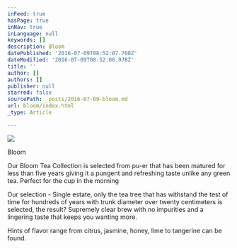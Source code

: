 ```yaml
---
inFeed: true
hasPage: true
inNav: true
inLanguage: null
keywords: []
description: Bloom
datePublished: '2016-07-09T08:52:07.708Z'
dateModified: '2016-07-09T08:52:06.978Z'
title: ''
author: []
authors: []
publisher: null
starred: false
sourcePath: _posts/2016-07-09-bloom.md
url: bloom/index.html
_type: Article

---
```

![](https://the-grid-user-content.s3-us-west-2.amazonaws.com/a4f8cd12-d2ad-422d-aea9-3202fe1cc0d8.jpg)

Bloom

Our Bloom Tea Collection is selected from pu-er that has been matured for less than five years giving it a pungent and refreshing taste unlike any green tea. Perfect for the cup in the morning

Our selection - Single estate, only the tea tree that has withstand the test of time for hundreds of years with trunk diameter over twenty centimeters is selected, the result? Supremely clear brew with no impurities and a lingering taste that keeps you wanting more. 

Hints of flavor range from citrus, jasmine, honey, lime to tangerine can be found.